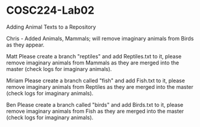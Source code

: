 # COSC224-Lab02
Adding Animal Texts to a Repository



Chris - Added Animals, Mammals; will remove imaginary animals from Birds as they appear.

Matt Please create a branch "reptiles" and add Reptiles.txt to it, please remove imaginary animals from Mammals as they are merged into the master (check logs for imaginary animals).

Miriam Please create a branch called "fish" and add Fish.txt to it, please remove imaginary animals from Reptiles as they are merged into the master (check logs for imaginary animals).

Ben Please create a branch called "birds" and add Birds.txt to it, please remove imaginary animals from Fish as they are merged into the master (check logs for imaginary animals).


